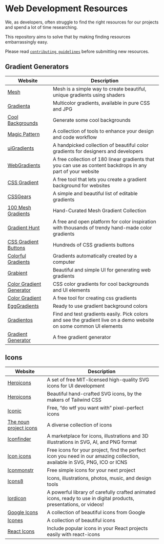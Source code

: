 # Web Development Resources

We, as developers, often struggle to find the right resources for our projects and spend a lot of time researching.

This repository aims to solve that by making finding resources embarrassingly easy.

Please read [`contributing guidelines`](./CONTRIBUTING.md) before submitting new resources.

## Gradient Generators

| Website                                                                | Description                                                                  |
| ---------------------------------------------------------------------- | ---------------------------------------------------------------------------- |
| [Mesh](https://meshgradient.com)                                       | Mesh is a simple way to create beautiful, unique gradients using shaders     |
| [Gradienta](https://gradienta.io)                                      | Multicolor gradients, available in pure CSS and JPG                          |
| [Cool Backgrounds](https://coolbackgrounds.io)                         | Generate some cool backgrounds                                               |
| [Magic Pattern](https://www.magicpattern.design/tools)                 | A collection of tools to enhance your design and code workflow               |
| [uiGradients](https://uigradients.com/)                                | A handpicked collection of beautiful color gradients for designers and developers               |
| [WebGradients](https://webgradients.com/)                              | A free collection of 180 linear gradients that you can use as content backdrops in any part of your website              |
| [CSS Gradient](https://cssgradient.io/)                                | A free tool that lets you create a gradient background for websites               |
| [CSSGears](https://gradients.cssgears.com/)                            | A simple and beautiful list of editable gradients               |
| [100 Mesh Gradients](https://www.meshgradients.design/)                | Hand-Curated Mesh Gradient Collection               |
| [Gradient Hunt](https://gradienthunt.com/)                             | A free and open platform for color inspiration with thousands of trendy hand-made color gradients               |
| [CSS Gradient Buttons](https://gradientbuttons.colorion.co/)           | Hundreds of CSS gradients buttons              |
| [Colorful Gradients](https://colorfulgradients.tumblr.com/)            | Gradients automatically created by a computer               |
| [Grabient](https://www.grabient.com/) | Beautiful and simple UI for generating web gradients               |
| [Color Gradient Generator](https://mybrandnewlogo.com/color-gradient-generator) | CSS color gradients for cool backgrounds and UI elements               |
| [Color Gradient](https://colorgradient.dev/)                                  | A free tool for creating css gradients               |
| [EggGradients](https://www.eggradients.com/)                                  | Ready to use gradient background colors               |
| [Gradientos](https://www.gradientos.app/)                                  | Find and test gradients easily. Pick colors and see the gradient live on a demo website on some common UI elements               |
| [Gradient Generator](https://colordesigner.io/gradient-generator)           | A free gradient generator               |

## Icons

| Website                                                                | Description                                                                  |
| ---------------------------------------------------------------------- | ---------------------------------------------------------------------------- |
| [Heroicons](https://heroicons.dev)                                     | A set of free MIT-licensed high-quality SVG icons for UI development     |
| [Heroicons](https://heroicons.com)                                     | Beautiful hand-crafted SVG icons, by the makers of Tailwind CSS                         |
| [Iconic](https://iconic.app)                                           | Free, “do wtf you want with” pixel-perfect icons                                               |
| [The noun project icons](https://thenounproject.com/browse/icons/term/free/)                 | A diverse collection of icons                |
| [Iconfinder](https://www.iconfinder.com)                                | A marketplace for icons, illustrations and 3D illustrations in SVG, AI, and PNG format               |
| [Icon icons](https://icon-icons.com)                              | Free icons for your project, find the perfect icon you need in our amazing collection, available in SVG, PNG, ICO or ICNS |
| [Iconmonstr](https://iconmonstr.com)                                | Free simple icons for your next project               |
| [Icons8](https://icons8.com)                            | Icons, illustrations, photos, music, and design tools               |
| [lordicon](https://lordicon.com)                | A powerful library of carefully crafted animated icons, ready to use in digital products, presentations, or videos!               |
| [Google Icons](https://fonts.google.com/icons)                             | A collection of beautiful icons from Google  |
| [Icones](https://icones.netlify.app)           | A collection of beautiful icons              |
| [React Icons](https://react-icons.github.io/react-icons/)            | Include popular icons in your React projects easily with react-icons               |
